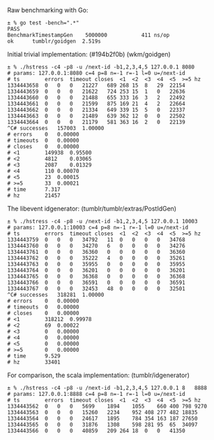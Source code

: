 Raw benchmarking with Go:

	± % go test -bench=".*"
	PASS
	BenchmarkTimestampGen	 5000000	       411 ns/op
	ok  	tumblr/goidgen	2.519s

Initial trivial implementation: (#194b2f0b) (wkm/goidgen)

	± % ./hstress -c4 -p8 -u /next-id -b1,2,3,4,5 127.0.0.1 8080
	# params: 127.0.0.1:8080 c=4 p=8 n=-1 r=-1 l=0 u=/next-id
	# ts		errors	timeout	closes	<1	<2	<3	<4	<5	>=5	hz
	1334443658	0	0	0	21227	689	268	15	8	29	22154
	1334443659	0	0	0	21622	724	253	15	1	0	22636
	1334443660	0	0	0	21488	655	333	16	3	2	22492
	1334443661	0	0	0	21599	875	169	21	4	2	22664
	1334443662	0	0	0	21334	649	339	15	5	0	22337
	1334443663	0	0	0	21489	639	362	12	0	0	22502
	1334443664	0	0	0	21179	581	363	16	2	0	22139
	^C# successes	157003	1.00000
	# errors	0	0.00000
	# timeouts	0	0.00000
	# closes	0	0.00000
	# <1		149938	0.95500
	# <2		4812	0.03065
	# <3		2087	0.01329
	# <4		110	0.00070
	# <5		23	0.00015
	# >=5		33	0.00021
	# time		7.317
	# hz		21457

The libevent idgenerator: (tumblr/tumblr/extras/PostIdGen)

	± % ./hstress -c4 -p8 -u /next-id -b1,2,3,4,5 127.0.0.1 10003
	# params: 127.0.0.1:10003 c=4 p=8 n=-1 r=-1 l=0 u=/next-id
	# ts		errors	timeout	closes	<1	<2	<3	<4	<5	>=5	hz
	1334443759	0	0	0	34792	11	0	0	0	0	34768
	1334443760	0	0	0	34270	6	0	0	0	0	34276
	1334443761	0	0	0	36360	0	0	0	0	0	36360
	1334443762	0	0	0	35222	4	0	0	0	0	35261
	1334443763	0	0	0	35955	0	0	0	0	0	35955
	1334443764	0	0	0	36201	0	0	0	0	0	36201
	1334443765	0	0	0	36368	0	0	0	0	0	36368
	1334443766	0	0	0	36591	0	0	0	0	0	36591
	1334443767	0	0	0	32453	48	0	0	0	0	32501
	^C# successes	318281	1.00000
	# errors	0	0.00000
	# timeouts	0	0.00000
	# closes	0	0.00000
	# <1		318212	0.99978
	# <2		69	0.00022
	# <3		0	0.00000
	# <4		0	0.00000
	# <5		0	0.00000
	# >=5		0	0.00000
	# time		9.529
	# hz		33401
	
For comparison, the scala implementation: (tumblr/idgenerator)

	± % ./hstress -c4 -p8 -u /next-id -b1,2,3,4,5 127.0.0.1 8	8888
	# params: 127.0.0.1:8888 c=4 p=8 n=-1 r=-1 l=0 u=/next-id
	# ts		errors	timeout	closes	<1	<2	<3	<4	<5	>=5	hz
	1334443562	0	0	0	5699	1894	1055	660	400	798	9270
	1334443563	0	0	0	15260	2234	952	408	277	482	18835
	1334443564	0	0	0	24617	1895	784	354	163	187	27650
	1334443565	0	0	0	31876	1308	598	281	95	65	34097
	1334443566	0	0	0	40859	209	264	18	0	0	41350